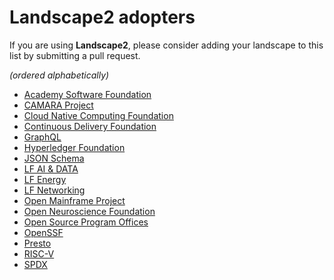 # Landscape2 adopters

If you are using **Landscape2**, please consider adding your landscape to this list by submitting a pull request.

*(ordered alphabetically)*

- [Academy Software Foundation](https://aswf.landscape2.io)
- [CAMARA Project](https://camara.landscape2.io)
- [Cloud Native Computing Foundation](https://landscape.cncf.io)
- [Continuous Delivery Foundation](https://cdf.landscape2.io)
- [GraphQL](https://graphql.landscape2.io)
- [Hyperledger Foundation](https://dlt.landscape2.io)
- [JSON Schema](https://landscape.json-schema.org)
- [LF AI & DATA](https://lfai.landscape2.io)
- [LF Energy](https://lfenergy.landscape2.io)
- [LF Networking](https://lfnetworking.landscape2.io)
- [Open Mainframe Project](https://omp.landscape2.io)
- [Open Neuroscience Foundation](https://neuroscience-landscape.com)
- [Open Source Program Offices](https://landscape.todogroup.org)
- [OpenSSF](https://openssf.landscape2.io)
- [Presto](https://presto.landscape2.io)
- [RISC-V](https://riscv.landscape2.io)
- [SPDX](https://spdx.landscape2.io)
